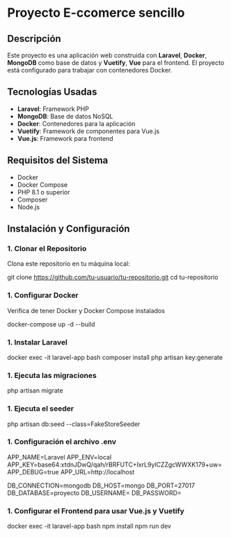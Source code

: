 # **Proyecto E-ccomerce sencillo**

## **Descripción**

Este proyecto es una aplicación web construida con **Laravel**, **Docker**, **MongoDB** como base de datos y  **Vuetify**, **Vue** para el frontend. El proyecto está configurado para trabajar con contenedores Docker.

## **Tecnologías Usadas**

- **Laravel**: Framework PHP
- **MongoDB**: Base de datos NoSQL
- **Docker**: Contenedores para la aplicación
- **Vuetify**: Framework de componentes para Vue.js
- **Vue.js**: Framework para frontend

## **Requisitos del Sistema**

- Docker
- Docker Compose
- PHP 8.1 o superior
- Composer
- Node.js 

## **Instalación y Configuración**

### 1. **Clonar el Repositorio**

Clona este repositorio en tu máquina local:

git clone https://github.com/tu-usuario/tu-repositorio.git
cd tu-repositorio

### 1. **Configurar Docker** 
Verifica de tener Docker y Docker Compose instalados 

docker-compose up -d --build

### 1. **Instalar Laravel**

docker exec -it laravel-app bash
composer install
php artisan key:generate

### 1. **Ejecuta las migraciones**

php artisan migrate

### 1. **Ejecuta el seeder**

php artisan db:seed --class=FakeStoreSeeder


### 1. **Configuración el archivo .env**

APP_NAME=Laravel
APP_ENV=local
APP_KEY=base64:xtdnJDwQ/qah/rBRFUTC+IxrL9ylCZZgcWWXK179+uw=
APP_DEBUG=true
APP_URL=http://localhost

DB_CONNECTION=mongodb
DB_HOST=mongo
DB_PORT=27017
DB_DATABASE=proyecto
DB_USERNAME=
DB_PASSWORD=

### 1. **Configurar el Frontend para usar Vue.js y Vuetify**

docker exec -it laravel-app bash
npm install
npm run dev

